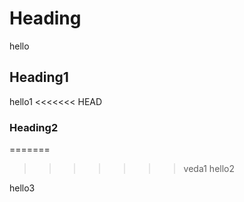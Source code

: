 # Heading
hello

## Heading1
hello1
<<<<<<< HEAD

### Heading2
=======
>>>>>>> veda1
hello2

hello3
